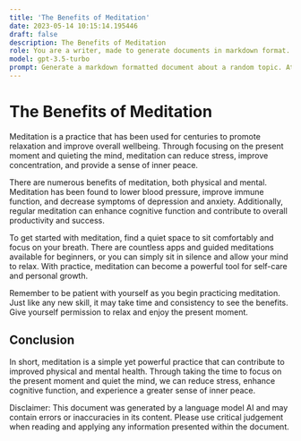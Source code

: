 ```yaml
---
title: 'The Benefits of Meditation'
date: 2023-05-14 10:15:14.195446
draft: false
description: The Benefits of Meditation
role: You are a writer, made to generate documents in markdown format. It is very important that all of the documents you generate are in valid markdown format.
model: gpt-3.5-turbo
prompt: Generate a markdown formatted document about a random topic. At the bottom, include a disclaimer explaining that the document was generated by you. The first line of the document should be the title. Make sure that the entire document is in proper markdown format, using a mix of various tags to make the document visually appealing.
---
```


# The Benefits of Meditation 

Meditation is a practice that has been used for centuries to promote relaxation and improve overall wellbeing. Through focusing on the present moment and quieting the mind, meditation can reduce stress, improve concentration, and provide a sense of inner peace. 

There are numerous benefits of meditation, both physical and mental. Meditation has been found to lower blood pressure, improve immune function, and decrease symptoms of depression and anxiety. Additionally, regular meditation can enhance cognitive function and contribute to overall productivity and success. 

To get started with meditation, find a quiet space to sit comfortably and focus on your breath. There are countless apps and guided meditations available for beginners, or you can simply sit in silence and allow your mind to relax. With practice, meditation can become a powerful tool for self-care and personal growth. 

Remember to be patient with yourself as you begin practicing meditation. Just like any new skill, it may take time and consistency to see the benefits. Give yourself permission to relax and enjoy the present moment. 

## Conclusion

In short, meditation is a simple yet powerful practice that can contribute to improved physical and mental health. Through taking the time to focus on the present moment and quiet the mind, we can reduce stress, enhance cognitive function, and experience a greater sense of inner peace. 

Disclaimer: This document was generated by a language model AI and may contain errors or inaccuracies in its content. Please use critical judgement when reading and applying any information presented within the document.